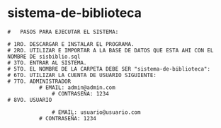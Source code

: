 # sistema-de-biblioteca

    #	PASOS PARA EJECUTAR EL SISTEMA:

    # 1RO. DESCARGAR E INSTALAR EL PROGRAMA.
    # 2RO. UTILIZAR E IMPORTAR A LA BASE DE DATOS QUE ESTA AHI CON EL NOMBRE DE sisbiblio.sql 
    # 3TO. ENTRAR AL SISTEMA. 
    # 5TO. EL NOMBRE DE LA CARPETA DEBE SER "sistema-de-biblioteca":
    # 6TO. UTILIZAR LA CUENTA DE USUARIO SIGUIENTE:
    # 7TO. ADMINISTRADOR
		      #	EMAIL: admin@admin.com
	      	      #	CONTRASEÑA: 1234
    # 8VO. USUARIO
    
    		      # EMAIL: usuario@usuario.com
		      # CONTRASEÑA: 1234

